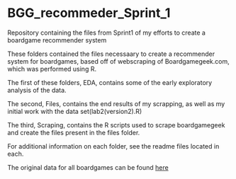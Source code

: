# BGG_recommeder_Sprint_1
Repository containing the files from Sprint1 of my efforts to create a boardgame recommender system



These folders contained the files necessaary to create a recommender system for 
boardgames, based off of webscraping of Boardgamegeek.com, which was performed 
using R.

The first of these folders, EDA, contains some of the early exploratory analysis of the data.  

The second, Files, contains the end results of my scrapping, as well as my initial work with the data set(lab2(version2).R)

The third, Scraping, contains the R scripts used to scrape boardgamegeek and 
create the files present in the files folder.

For additional information on each folder, see the readme files located in each.

The original data for all boardgames can be found [here](https://www.kaggle.com/gabrio/board-games-dataset)
